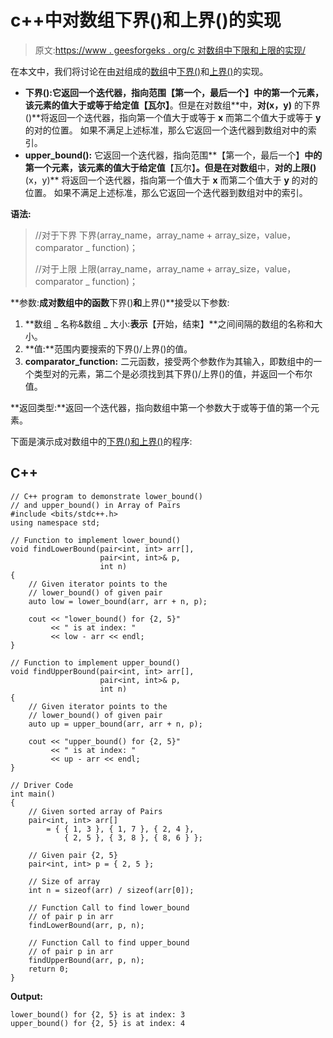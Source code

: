 # c++中对数组下界()和上界()的实现

> 原文:[https://www . geesforgeks . org/c 对数组中下限和上限的实现/](https://www.geeksforgeeks.org/implementation-of-lower_bound-and-upper_bound-in-array-of-pairs-in-c/)

在本文中，我们将讨论在由[对](https://www.geeksforgeeks.org/pair-in-cpp-stl/)组成的[数组](https://www.geeksforgeeks.org/array-data-structure/)中[下界()](https://www.geeksforgeeks.org/lower_bound-in-cpp/)和[上界()](https://www.geeksforgeeks.org/stdupper_bound-in-cpp/)的实现。

*   **下界():**它返回一个迭代器，指向范围**【第一个，最后一个】**中的第一个元素，该元素的值大于或等于给定值**【瓦尔】**。但是在对数组**中，**对(x，y)** 的下界()**将返回一个迭代器，指向第一个值大于或等于 **x** 而第二个值大于或等于 **y** 的对的位置。
    如果不满足上述标准，那么它返回一个迭代器到数组对中的索引。
*   **upper_bound():** 它返回一个迭代器，指向范围**【第一个，最后一个】**中的第一个元素，该元素的值大于给定值**【瓦尔】**。但是在对数组**中，**对的上限()**(x，y)** 将返回一个迭代器，指向第一个值大于 **x** 而第二个值大于 **y** 的对的位置。
    如果不满足上述标准，那么它返回一个迭代器到数组对中的索引。

**语法:**

> //对于下界
> 下界(array_name，array_name + array_size，value，comparator _ function)；
> 
> //对于上限
> 上限(array_name，array_name + array_size，value，comparator _ function)；

**参数:**成对数组中的函数**下界()**和**上界()**接受以下参数:

1.  **数组 _ 名称&数组 _ 大小:**表示**【开始，结束】**之间间隔的数组的名称和大小。
2.  **值:**范围内要搜索的下界()/上界()的值。
3.  **comparator_function:** 二元函数，接受两个参数作为其输入，即数组中的一个类型对的元素，第二个是必须找到其下界()/上界()的值，并返回一个布尔值。

**返回类型:**返回一个迭代器，指向数组中第一个参数大于或等于值的第一个元素。

下面是演示成对数组中的[下界()和上界()](https://www.geeksforgeeks.org/upper_bound-and-lower_bound-for-vector-in-cpp-stl/)的程序:

## C++

```
// C++ program to demonstrate lower_bound()
// and upper_bound() in Array of Pairs
#include <bits/stdc++.h>
using namespace std;

// Function to implement lower_bound()
void findLowerBound(pair<int, int> arr[],
                    pair<int, int>& p,
                    int n)
{
    // Given iterator points to the
    // lower_bound() of given pair
    auto low = lower_bound(arr, arr + n, p);

    cout << "lower_bound() for {2, 5}"
         << " is at index: "
         << low - arr << endl;
}

// Function to implement upper_bound()
void findUpperBound(pair<int, int> arr[],
                    pair<int, int>& p,
                    int n)
{
    // Given iterator points to the
    // lower_bound() of given pair
    auto up = upper_bound(arr, arr + n, p);

    cout << "upper_bound() for {2, 5}"
         << " is at index: "
         << up - arr << endl;
}

// Driver Code
int main()
{
    // Given sorted array of Pairs
    pair<int, int> arr[]
        = { { 1, 3 }, { 1, 7 }, { 2, 4 },
            { 2, 5 }, { 3, 8 }, { 8, 6 } };

    // Given pair {2, 5}
    pair<int, int> p = { 2, 5 };

    // Size of array
    int n = sizeof(arr) / sizeof(arr[0]);

    // Function Call to find lower_bound
    // of pair p in arr
    findLowerBound(arr, p, n);

    // Function Call to find upper_bound
    // of pair p in arr
    findUpperBound(arr, p, n);
    return 0;
}
```

**Output:**

```
lower_bound() for {2, 5} is at index: 3
upper_bound() for {2, 5} is at index: 4

```